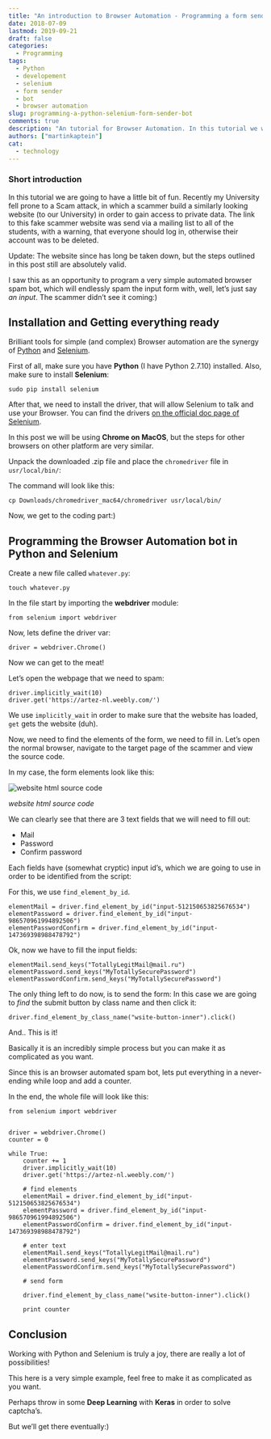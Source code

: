 ```yaml
---
title: "An introduction to Browser Automation - Programming a form sender bot in Python using Selenium"
date: 2018-07-09
lastmod: 2019-09-21
draft: false
categories:
  - Programming
tags:
  - Python
  - developement
  - selenium
  - form sender
  - bot
  - browser automation
slug: programming-a-python-selenium-form-sender-bot
comments: true
description: "An tutorial for Browser Automation. In this tutorial we will be programming a very simple bot in Python using Selenium to send forms."
authors: ["martinkaptein"]
cat:
  - technology
---
```



### Short introduction

In this tutorial we are going to have a little bit of fun. Recently my University fell prone to a Scam attack, in which a scammer build a similarly looking website (to our University) in order to gain access to private data. The link to this fake scammer website was send via a mailing list to all of the students, with a warning, that everyone should log in, otherwise their account was to be deleted. 

Update: The website since has long be taken down, but the steps outlined in this post still are absolutely valid.

I saw this as an opportunity to program a very simple automated browser spam bot, which will endlessly spam the input form with, well, let’s just say *an input*.
The scammer didn’t see it coming:)

## Installation and Getting everything ready

Brilliant tools for simple (and complex) Browser automation are the synergy of [Python](https://www.python.org/) and [Selenium](http://selenium-python.readthedocs.io/).

First of all, make sure you have **Python** (I have Python 2.7.10) installed. Also, make sure to install **Selenium**:

`sudo pip install selenium` 

After that, we need to install the driver, that will allow Selenium to talk and use your Browser. You can find the drivers [on the official doc page of Selenium](http://selenium-python.readthedocs.io/installation.html).

In this post we will be using **Chrome on MacOS**, but the steps for other browsers on other platform are very similar.

Unpack the downloaded .zip file and place the `chromedriver` file in `usr/local/bin/`:

The command will look like this:
```
cp Downloads/chromedriver_mac64/chromedriver usr/local/bin/
```

Now, we get to the coding part:)

## Programming the Browser Automation bot in Python and Selenium

Create a new file called `whatever.py`:

`touch whatever.py`

In the file start by importing the **webdriver** module:

`from selenium import webdriver`

Now, lets define the driver var:

```
driver = webdriver.Chrome()
```
Now we can get to the meat!

Let’s open the webpage that we need to spam:

```
driver.implicitly_wait(10)
driver.get('https://artez-nl.weebly.com/')
```

We use `implicitly_wait` in order to make sure that the website has loaded, `get` gets the website (duh).

Now, we need to find the elements of the form, we need to fill in. Let’s open the normal browser, navigate to the target page of the scammer and view the source code.

In my case, the form elements look like this:

![website html source code](/images/blog/target-website-source.jpg)

*website html source code*

We can clearly see that there are 3 text fields that we will need to fill out:

- Mail
- Password
- Confirm password

Each fields have (somewhat cryptic) input id’s, which we are going to use in order to be identified from the script:

For this, we use `find_element_by_id`.

```
elementMail = driver.find_element_by_id("input-512150653825676534")
elementPassword = driver.find_element_by_id("input-986570961994892506")
elementPasswordConfirm = driver.find_element_by_id("input-147369398988478792")
```

Ok, now we have to fill the input fields:

```
elementMail.send_keys("TotallyLegitMail@mail.ru")
elementPassword.send_keys("MyTotallySecurePassword")
elementPasswordConfirm.send_keys("MyTotallySecurePassword")
```

The only thing left to do now, is to send the form: In this case we are going to *find* the submit button by class name and then click it:
```
driver.find_element_by_class_name("wsite-button-inner").click()
```

And.. This is it!

Basically it is an incredibly simple process but you can make it as complicated as you want.

Since this is an browser automated spam bot, lets put everything in a never-ending while loop and add a counter.

In the end, the whole file will look like this:

```
from selenium import webdriver


driver = webdriver.Chrome()
counter = 0

while True:
    counter += 1
    driver.implicitly_wait(10)
    driver.get('https://artez-nl.weebly.com/')

    # find elements
    elementMail = driver.find_element_by_id("input-512150653825676534")
    elementPassword = driver.find_element_by_id("input-986570961994892506")
    elementPasswordConfirm = driver.find_element_by_id("input-147369398988478792")
    
    # enter text
    elementMail.send_keys("TotallyLegitMail@mail.ru")
    elementPassword.send_keys("MyTotallySecurePassword")
    elementPasswordConfirm.send_keys("MyTotallySecurePassword")

    # send form

    driver.find_element_by_class_name("wsite-button-inner").click()

    print counter
```

## Conclusion

Working with Python and Selenium is truly a joy, there are really a lot of possibilities!

This here is a very simple example, feel free to make it as complicated as you want. 

Perhaps throw in some **Deep Learning** with **Keras** in order to solve captcha’s.

But we’ll get there eventually:)


